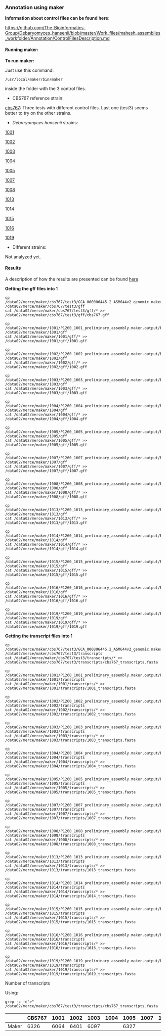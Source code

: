### Annotation using maker

**Information about control files can be found here:**

https://github.com/The-Bioinformatics-Group/Debaryomyces_hansenii/blob/master/Work_files/mahesh_assemblies_workfolder/Annotation/ControlFilesDescription.md


#### Running maker:

**To run maker:**

Just use this command:

```
/usr/local/maker/bin/maker
```

inside the folder with the 3 control files.


- CBS767 reference strain:

[cbs767](): Three tests with different control files. Last one (test3) seems better to try on the other strains.

- *Debaryomyces hansenii* strains:

[1001](https://github.com/The-Bioinformatics-Group/Debaryomyces_hansenii/tree/master/Work_files/mahesh_assemblies_workfolder/Annotation/1001)

[1002](https://github.com/The-Bioinformatics-Group/Debaryomyces_hansenii/tree/master/Work_files/mahesh_assemblies_workfolder/Annotation/1002)

[1003](https://github.com/The-Bioinformatics-Group/Debaryomyces_hansenii/tree/master/Work_files/mahesh_assemblies_workfolder/Annotation/1003)

[1004](https://github.com/The-Bioinformatics-Group/Debaryomyces_hansenii/tree/master/Work_files/mahesh_assemblies_workfolder/Annotation/1004)

[1005](https://github.com/The-Bioinformatics-Group/Debaryomyces_hansenii/tree/master/Work_files/mahesh_assemblies_workfolder/Annotation/1005)

[1007](https://github.com/The-Bioinformatics-Group/Debaryomyces_hansenii/tree/master/Work_files/mahesh_assemblies_workfolder/Annotation/1007)

[1008](https://github.com/The-Bioinformatics-Group/Debaryomyces_hansenii/tree/master/Work_files/mahesh_assemblies_workfolder/Annotation/1008)

[1013](https://github.com/The-Bioinformatics-Group/Debaryomyces_hansenii/tree/master/Work_files/mahesh_assemblies_workfolder/Annotation/1013)

[1014](https://github.com/The-Bioinformatics-Group/Debaryomyces_hansenii/tree/master/Work_files/mahesh_assemblies_workfolder/Annotation/1014)

[1015](https://github.com/The-Bioinformatics-Group/Debaryomyces_hansenii/tree/master/Work_files/mahesh_assemblies_workfolder/Annotation/1015)

[1016](https://github.com/The-Bioinformatics-Group/Debaryomyces_hansenii/tree/master/Work_files/mahesh_assemblies_workfolder/Annotation/1016)

[1019](https://github.com/The-Bioinformatics-Group/Debaryomyces_hansenii/tree/master/Work_files/mahesh_assemblies_workfolder/Annotation/1019)


- Different strains:

Not analyzed yet.


#### Results

A description of how the results are presented can be found [here](https://github.com/The-Bioinformatics-Group/Debaryomyces_hansenii/blob/master/Work_files/mahesh_assemblies_workfolder/Annotation/cbs767/README.md)

**Getting the gff files into 1**

```
cp /data02/merce/maker/cbs767/test3/GCA_000006445.2_ASM644v2_genomic.maker.output/GCA_000006445.2_ASM644v2_genomic_datastore/*/*/*/*.gff /data02/merce/maker/cbs767/test3/gff
cat /data02/merce/maker/cbs767/test3/gff/* >> /data02/merce/maker/cbs767/test3/gff/cbs767.gff

cp /data02/merce/maker/1001/P1260_1001_preliminary_assembly.maker.output/P1260_1001_preliminary_assembly_datastore/*/*/*/*.gff /data02/merce/maker/1001/gff
cat /data02/merce/maker/1001/gff/* >> /data02/merce/maker/1001/gff/1001.gff

cp /data02/merce/maker/1002/P1260_1002_preliminary_assembly.maker.output/P1260_1002_preliminary_assembly_datastore/*/*/*/*.gff /data02/merce/maker/1002/gff
cat /data02/merce/maker/1002/gff/* >> /data02/merce/maker/1002/gff/1002.gff

cp /data02/merce/maker/1003/P1260_1003_preliminary_assembly.maker.output/P1260_1003_preliminary_assembly_datastore/*/*/*/*.gff /data02/merce/maker/1003/gff
cat /data02/merce/maker/1003/gff/* >> /data02/merce/maker/1003/gff/1003.gff

cp /data02/merce/maker/1004/P1260_1004_preliminary_assembly.maker.output/P1260_1004_preliminary_assembly_datastore/*/*/*/*.gff /data02/merce/maker/1004/gff
cat /data02/merce/maker/1004/gff/* >> /data02/merce/maker/1004/gff/1004.gff

cp /data02/merce/maker/1005/P1260_1005_preliminary_assembly.maker.output/P1260_1005_preliminary_assembly_datastore/*/*/*/*.gff /data02/merce/maker/1005/gff
cat /data02/merce/maker/1005/gff/* >> /data02/merce/maker/1005/gff/1005.gff

cp /data02/merce/maker/1007/P1260_1007_preliminary_assembly.maker.output/P1260_1007_preliminary_assembly_datastore/*/*/*/*.gff /data02/merce/maker/1007/gff
cat /data02/merce/maker/1007/gff/* >> /data02/merce/maker/1007/gff/1007.gff

cp /data02/merce/maker/1008/P1260_1008_preliminary_assembly.maker.output/P1260_1008_preliminary_assembly_datastore/*/*/*/*.gff /data02/merce/maker/1008/gff
cat /data02/merce/maker/1008/gff/* >> /data02/merce/maker/1008/gff/1008.gff

cp /data02/merce/maker/1013/P1260_1013_preliminary_assembly.maker.output/P1260_1013_preliminary_assembly_datastore/*/*/*/*.gff /data02/merce/maker/1013/gff
cat /data02/merce/maker/1013/gff/* >> /data02/merce/maker/1013/gff/1013.gff

cp /data02/merce/maker/1014/P1260_1014_preliminary_assembly.maker.output/P1260_1014_preliminary_assembly_datastore/*/*/*/*.gff /data02/merce/maker/1014/gff
cat /data02/merce/maker/1014/gff/* >> /data02/merce/maker/1014/gff/1014.gff

cp /data02/merce/maker/1015/P1260_1015_preliminary_assembly.maker.output/P1260_1015_preliminary_assembly_datastore/*/*/*/*.gff /data02/merce/maker/1015/gff
cat /data02/merce/maker/1015/gff/* >> /data02/merce/maker/1015/gff/1015.gff

cp /data02/merce/maker/1016/P1260_1016_preliminary_assembly.maker.output/P1260_1016_preliminary_assembly_datastore/*/*/*/*.gff /data02/merce/maker/1016/gff
cat /data02/merce/maker/1016/gff/* >> /data02/merce/maker/1016/gff/1016.gff

cp /data02/merce/maker/1019/P1260_1019_preliminary_assembly.maker.output/P1260_1019_preliminary_assembly_datastore/*/*/*/*.gff /data02/merce/maker/1019/gff
cat /data02/merce/maker/1019/gff/* >> /data02/merce/maker/1019/gff/1019.gff
```

**Getting the transcript files into 1**

```
cp /data02/merce/maker/cbs767/test3/GCA_000006445.2_ASM644v2_genomic.maker.output/GCA_000006445.2_ASM644v2_genomic_datastore/*/*/*/*.transcripts.fasta /data02/merce/maker/cbs767/test3/transcripts
cat /data02/merce/maker/cbs767/test3/transcripts/* >> /data02/merce/maker/cbs767/test3/transcripts/cbs767_transcripts.fasta

cp /data02/merce/maker/1001/P1260_1001_preliminary_assembly.maker.output/P1260_1001_preliminary_assembly_datastore/*/*/*/*.transcripts.fasta /data02/merce/maker/1001/transcripts
cat /data02/merce/maker/1001/transcripts/* >> /data02/merce/maker/1001/transcripts/1001_transcripts.fasta

cp /data02/merce/maker/1002/P1260_1002_preliminary_assembly.maker.output/P1260_1002_preliminary_assembly_datastore/*/*/*/*.transcripts.fasta /data02/merce/maker/1002/transcripts
cat /data02/merce/maker/1002/transcripts/* >> /data02/merce/maker/1002/transcripts/1002_transcripts.fasta

cp /data02/merce/maker/1003/P1260_1003_preliminary_assembly.maker.output/P1260_1003_preliminary_assembly_datastore/*/*/*/*.transcripts.fasta /data02/merce/maker/1003/transcripts
cat /data02/merce/maker/1003/transcripts/* >> /data02/merce/maker/1003/transcripts/1003_transcripts.fasta

cp /data02/merce/maker/1004/P1260_1004_preliminary_assembly.maker.output/P1260_1004_preliminary_assembly_datastore/*/*/*/*.transcripts.fasta /data02/merce/maker/1004/transcripts
cat /data02/merce/maker/1004/transcripts/* >> /data02/merce/maker/1004/transcripts/1004_transcripts.fasta

cp /data02/merce/maker/1005/P1260_1005_preliminary_assembly.maker.output/P1260_1005_preliminary_assembly_datastore/*/*/*/*.transcripts.fasta /data02/merce/maker/1005/transcripts
cat /data02/merce/maker/1005/transcripts/* >> /data02/merce/maker/1005/transcripts/1005_transcripts.fasta

cp /data02/merce/maker/1007/P1260_1007_preliminary_assembly.maker.output/P1260_1007_preliminary_assembly_datastore/*/*/*/*.transcripts.fasta /data02/merce/maker/1007/transcripts
cat /data02/merce/maker/1007/transcripts/* >> /data02/merce/maker/1007/transcripts/1007_transcripts.fasta

cp /data02/merce/maker/1008/P1260_1008_preliminary_assembly.maker.output/P1260_1008_preliminary_assembly_datastore/*/*/*/*.transcripts.fasta /data02/merce/maker/1008/transcripts
cat /data02/merce/maker/1008/transcripts/* >> /data02/merce/maker/1008/transcripts/1008_transcripts.fasta

cp /data02/merce/maker/1013/P1260_1013_preliminary_assembly.maker.output/P1260_1013_preliminary_assembly_datastore/*/*/*/*.transcripts.fasta /data02/merce/maker/1013/transcripts
cat /data02/merce/maker/1013/transcripts/* >> /data02/merce/maker/1013/transcripts/1013_transcripts.fasta

cp /data02/merce/maker/1014/P1260_1014_preliminary_assembly.maker.output/P1260_1014_preliminary_assembly_datastore/*/*/*/*.transcripts.fasta /data02/merce/maker/1014/transcripts
cat /data02/merce/maker/1014/transcripts/* >> /data02/merce/maker/1014/transcripts/1014_transcripts.fasta

cp /data02/merce/maker/1015/P1260_1015_preliminary_assembly.maker.output/P1260_1015_preliminary_assembly_datastore/*/*/*/*.transcripts.fasta /data02/merce/maker/1015/transcripts
cat /data02/merce/maker/1015/transcripts/* >> /data02/merce/maker/1015/transcripts/1015_transcripts.fasta

cp /data02/merce/maker/1016/P1260_1016_preliminary_assembly.maker.output/P1260_1016_preliminary_assembly_datastore/*/*/*/*.transcripts.fasta /data02/merce/maker/1016/transcripts
cat /data02/merce/maker/1016/transcripts/* >> /data02/merce/maker/1016/transcripts/1016_transcripts.fasta

cp /data02/merce/maker/1019/P1260_1019_preliminary_assembly.maker.output/P1260_1019_preliminary_assembly_datastore/*/*/*/*.transcripts.fasta /data02/merce/maker/1019/transcripts
cat /data02/merce/maker/1019/transcripts/* >> /data02/merce/maker/1019/transcripts/1019_transcripts.fasta
```

Number of transcripts

Using:

```
grep -c -e">" /data02/merce/maker/cbs767/test3/transcripts/cbs767_transcripts.fasta
```

|     |CBS767|1001|1002|1003|1004|1005|1007|1008|1013|1014|1015|1016|1019|
|-----|------|----|----|----|----|----|----|----|----|----|----|----|----|
|Maker|6326  |6064|6401|6097|    |6327|		
